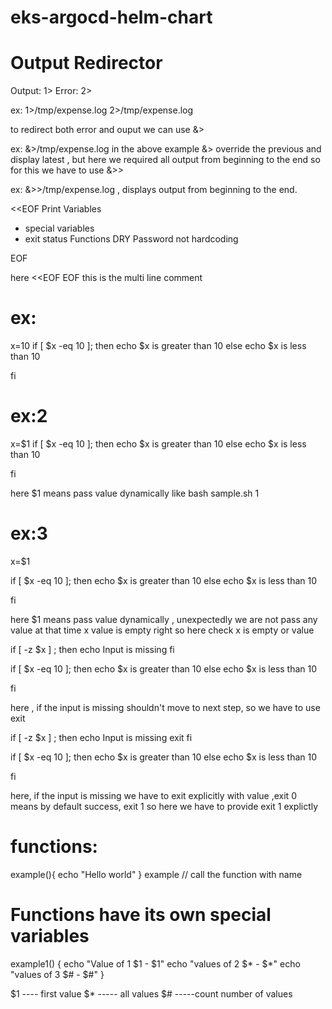 # eks-argocd-helm-chart

Output Redirector
==================
Output: 1>
Error: 2>

ex:
1>/tmp/expense.log
2>/tmp/expense.log

to redirect both error and ouput we can use &>

ex: &>/tmp/expense.log
in the above example &> override the previous and display latest , but here we required all output from beginning to the
end
so for this we have to use &>>

ex: &>>/tmp/expense.log , displays output from beginning to the end.

[//]: # (Example for multi line comments in the shell)
<<EOF
Print
Variables

- special variables
- exit status
  Functions
  DRY
  Password not hardcoding

EOF

here <<EOF EOF this is the multi line comment


ex:
===
x=10
if [ $x -eq 10 ]; then
echo $x is greater than 10
else
echo $x is less than 10

fi

ex:2
====
x=$1
if [ $x -eq 10 ]; then
echo $x is greater than 10
else
echo $x is less than 10

fi

here $1 means pass value dynamically like bash sample.sh 1

ex:3
=====

x=$1

if [ $x -eq 10 ]; then
echo $x is greater than 10
else
echo $x is less than 10

fi

here $1 means pass value dynamically , unexpectedly we are not pass any value at that time x value is empty right
so here check x is empty or value

if [ -z $x ] ; then
echo Input is missing
fi

if [ $x -eq 10 ]; then
echo $x is greater than 10
else
echo $x is less than 10

fi

here , if the input is missing shouldn't move to next step, so we have to use exit

if [ -z $x ] ; then
echo Input is missing
exit
fi

if [ $x -eq 10 ]; then
echo $x is greater than 10
else
echo $x is less than 10

fi

here, if the input is missing we have to exit explicitly with value ,exit 0 means by default success, exit 1 so here we
have to provide exit 1 explictly


functions:
===========
example(){
echo "Hello world"
}
example // call the function with name

# Functions have its own special variables

example1()
{
echo "Value of 1 $1 - $1"
echo "values of 2 $* - $*"
echo "values of 3 $# - $#"
}

$1 ---- first value
$* ----- all values
$# -----count number of values

    





